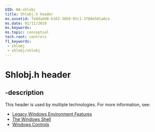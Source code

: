 ```yaml
---
UID: NA:shlobj
title: Shlobj.h header
ms.assetid: 7e8dadd8-b163-38b9-92c1-3788e581a6ce
ms.date: 01/11/2019
ms.keywords: 
ms.topic: conceptual
tech.root: controls
f1_keywords:
 - shlobj
 - shlobj/shlobj
---
```


# Shlobj.h header


## -description

This header is used by multiple technologies. For more information, see:

- [Legacy Windows Environment Features](../_lwef/index.md)
- [The Windows Shell](../_shell/index.md)
- [Windows Controls](../_controls/index.md)

